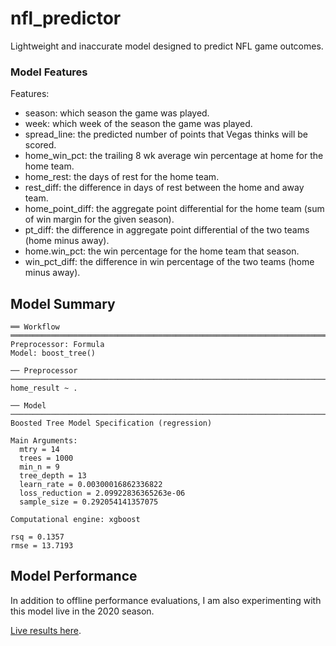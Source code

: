 # nfl_predictor
Lightweight and inaccurate model designed to predict NFL game outcomes.

### Model Features
Features:
- season: which season the game was played.
- week: which week of the season the game was played.
- spread_line: the predicted number of points that Vegas thinks will be scored.
- home_win_pct: the trailing 8 wk average win percentage at home for the home team.
- home_rest: the days of rest for the home team.
- rest_diff: the difference in days of rest between the home and away team.
- home_point_diff: the aggregate point differential for the home team (sum of win margin for the given season).
- pt_diff: the difference in aggregate point differential of the two teams (home minus away).
- home.win_pct: the win percentage for the home team that season.
- win_pct_diff: the difference in win percentage of the two teams (home minus away).


Model Summary
----
```
══ Workflow ═════════════════════════════════════════════════════════════════════════════════════
Preprocessor: Formula
Model: boost_tree()

── Preprocessor ─────────────────────────────────────────────────────────────────────────────────
home_result ~ .

── Model ────────────────────────────────────────────────────────────────────────────────────────
Boosted Tree Model Specification (regression)

Main Arguments:
  mtry = 14
  trees = 1000
  min_n = 9
  tree_depth = 13
  learn_rate = 0.00300016862336822
  loss_reduction = 2.09922836365263e-06
  sample_size = 0.292054141357075

Computational engine: xgboost

rsq = 0.1357
rmse = 13.7193
```

Model Performance
----
In addition to offline performance evaluations, I am also experimenting with this model live in the 2020 season.

[Live results here](https://docs.google.com/spreadsheets/d/1xBt9tT3g6OpUco3cZJhfPTVls3azX_ZlFwWvIU3gjMA/edit?usp=sharing).

